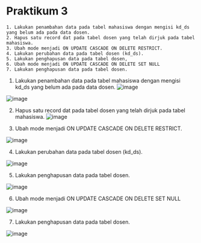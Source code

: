# Praktikum 3
```
1. Lakukan penambahan data pada tabel mahasiswa dengan mengisi kd_ds yang belum ada pada data dosen. 
2. Hapus satu record dat pada tabel dosen yang telah dirjuk pada tabel mahasiswa. 
3. Ubah mode menjadi ON UPDATE CASCADE ON DELETE RESTRICT. 
4. Lakukan perubahan data pada tabel dosen (kd_ds). 
5. Lakukan penghapusan data pada tabel dosen, 
6. Ubah mode menjadi ON UPDATE CASCADE ON DELETE SET NULL 
7. Lakukan penghapusan data pada tabel dosen.
```

1. Lakukan penambahan data pada tabel mahasiswa dengan mengisi kd_ds yang belum ada pada data dosen. 
![image](https://github.com/DimasF3009/Basis-data-praktikum-3/assets/115356128/6144e4ad-30ad-4b59-b854-7fd5a581d7fd)

![image](https://github.com/DimasF3009/Basis-data-praktikum-3/assets/115356128/00b90531-7eb0-491f-9b59-cda93516248c)

2. Hapus satu record dat pada tabel dosen yang telah dirjuk pada tabel mahasiswa.
![image](https://github.com/DimasF3009/Basis-data-praktikum-3/assets/115356128/97caa92f-9f74-4828-9307-8e208c641458)

3. Ubah mode menjadi ON UPDATE CASCADE ON DELETE RESTRICT.

![image](https://github.com/DimasF3009/Basis-data-praktikum-3/assets/115356128/ceacbc91-73bd-44e1-93dd-68361cd4c8b7)

4. Lakukan perubahan data pada tabel dosen (kd_ds). 

![image](https://github.com/DimasF3009/Basis-data-praktikum-3/assets/115356128/ac053337-bbf6-48a7-86d8-4a4f515c1456)

5. Lakukan penghapusan data pada tabel dosen.

![image](https://github.com/DimasF3009/Basis-data-praktikum-3/assets/115356128/92da43d1-e4c7-4b6c-8b16-f3a43bbc0884)

6. Ubah mode menjadi ON UPDATE CASCADE ON DELETE SET NULL

![image](https://github.com/DimasF3009/Basis-data-praktikum-3/assets/115356128/fef1132e-ddd2-40d6-83d4-9c1365c84457)

7. Lakukan penghapusan data pada tabel dosen.

![image](https://github.com/DimasF3009/Basis-data-praktikum-3/assets/115356128/a19514e7-0f39-4946-a91e-dfe8b630e1b0)
